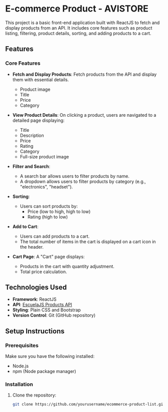 # E-commerce Product - AVISTORE

This project is a basic front-end application built with ReactJS to fetch and display products from an API. It includes core features such as product listing, filtering, product details, sorting, and adding products to a cart.

## Features

### Core Features
- **Fetch and Display Products**: Fetch products from the API and display them with essential details.
  - Product image
  - Title
  - Price
  - Category
  
- **View Product Details**: On clicking a product, users are navigated to a detailed page displaying:
  - Title
  - Description
  - Price
  - Rating
  - Category
  - Full-size product image

- **Filter and Search**:
  - A search bar allows users to filter products by name.
  - A dropdown allows users to filter products by category (e.g., "electronics", "headset").

- **Sorting**:
  - Users can sort products by:
    - Price (low to high, high to low)
    - Rating (high to low)

- **Add to Cart**:
  - Users can add products to a cart.
  - The total number of items in the cart is displayed on a cart icon in the header.
  
- **Cart Page**: A "Cart" page displays:
  - Products in the cart with quantity adjustment.
  - Total price calculation.

## Technologies Used
- **Framework**: ReactJS
- **API**: [EscuelaJS Products API](https://api.escuelajs.co/api/v1/products)
- **Styling**: Plain CSS and Bootstrap
- **Version Control**: Git (GitHub repository)

## Setup Instructions

### Prerequisites
Make sure you have the following installed:
- Node.js
- npm (Node package manager)

### Installation
1. Clone the repository:
   ```bash
   git clone https://github.com/yourusername/ecommerce-product-list.git
